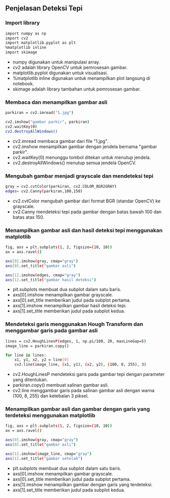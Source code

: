 
## Penjelasan Deteksi Tepi

### Import library

```bash
import numpy as np 
import cv2 
import matplotlib.pyplot as plt
%matplotlib inline
import skimage
```
- numpy digunakan untuk manipulasi array.
- cv2 adalah library OpenCV untuk pemrosesan gambar.
- matplotlib.pyplot digunakan untuk visualisasi.
- %matplotlib inline digunakan untuk menampilkan plot langsung di notebook.
- skimage adalah library tambahan untuk pemrosesan gambar.

### Membaca dan menampilkan gambar asli

```bash
parkiran = cv2.imread("1.jpg")

cv2.imshow("gambar parkir", parkiran)
cv2.waitKey(0)
cv2.destroyAllWindows()
```
- cv2.imread membaca gambar dari file "1.jpg".
- cv2.imshow menampilkan gambar dengan jendela bernama "gambar parkir".
- cv2.waitKey(0) menunggu tombol ditekan untuk menutup jendela.
- cv2.destroyAllWindows() menutup semua jendela OpenCV.

### Mengubah gambar menjadi grayscale dan mendeteksi tepi

```bash
gray = cv2.cvtColor(parkiran, cv2.COLOR_BGR2GRAY)
edges= cv2.Canny(parkiran,100,150) 
```
- cv2.cvtColor mengubah gambar dari format BGR (standar OpenCV) ke grayscale.
- cv2.Canny mendeteksi tepi pada gambar dengan batas bawah 100 dan batas atas 150.

### Menampilkan gambar asli dan hasil deteksi tepi menggunakan matplotlib

```bash
fig, axs = plt.subplots(1, 2, figsize=(10, 10))
ax = axs.ravel()

axs[0].imshow(gray, cmap="gray")
axs[0].set_title("gambar asli")

axs[1].imshow(edges, cmap="gray")
axs[1].set_title("gambar hasil deteksi")
```
- plt.subplots membuat dua subplot dalam satu baris.
- axs[0].imshow menampilkan gambar grayscale.
- axs[0].set_title memberikan judul pada subplot pertama.
- axs[1].imshow menampilkan gambar hasil deteksi tepi.
- axs[1].set_title memberikan judul pada subplot kedua.

### Mendeteksi garis menggunakan Hough Transform dan menggambar garis pada gambar asli

```bash
lines = cv2.HoughLinesP(edges, 1, np.pi/180, 20, maxLineGap=5)
image_line = parkiran.copy()

for line in lines:
    x1, y1, x2, y2 = line[0]
    cv2.line(image_line, (x1, y1), (x2, y2), (100, 8, 255), 3)
```
- cv2.HoughLinesP mendeteksi garis pada gambar tepi dengan parameter yang ditentukan.
- parkiran.copy() membuat salinan gambar asli.
- cv2.line menggambar garis pada salinan gambar asli dengan warna (100, 8, 255) dan ketebalan 3 piksel.

### Menampilkan gambar asli dan gambar dengan garis yang terdeteksi menggunakan matplotlib

```bash
fig, axs = plt.subplots(1, 2, figsize=(10, 10))
ax = axs.ravel()

axs[0].imshow(gray, cmap="gray")
axs[0].set_title("gambar asli")

axs[1].imshow(image_line, cmap="gray")
axs[1].set_title("gambar setelah")
```
- plt.subplots membuat dua subplot dalam satu baris.
- axs[0].imshow menampilkan gambar grayscale.
- axs[0].set_title memberikan judul pada subplot pertama.
- axs[1].imshow menampilkan gambar dengan garis yang terdeteksi.
- axs[1].set_title memberikan judul pada subplot kedua.
